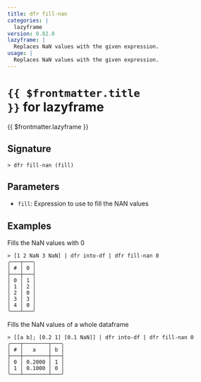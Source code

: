 ```yaml
---
title: dfr fill-nan
categories: |
  lazyframe
version: 0.82.0
lazyframe: |
  Replaces NaN values with the given expression.
usage: |
  Replaces NaN values with the given expression.
---
```


# <code>{{ $frontmatter.title }}</code> for lazyframe

<div class='command-title'>{{ $frontmatter.lazyframe }}</div>

## Signature

```> dfr fill-nan (fill)```

## Parameters

 -  `fill`: Expression to use to fill the NAN values

## Examples

Fills the NaN values with 0
```shell
> [1 2 NaN 3 NaN] | dfr into-df | dfr fill-nan 0
╭───┬───╮
│ # │ 0 │
├───┼───┤
│ 0 │ 1 │
│ 1 │ 2 │
│ 2 │ 0 │
│ 3 │ 3 │
│ 4 │ 0 │
╰───┴───╯

```

Fills the NaN values of a whole dataframe
```shell
> [[a b]; [0.2 1] [0.1 NaN]] | dfr into-df | dfr fill-nan 0
╭───┬────────┬───╮
│ # │   a    │ b │
├───┼────────┼───┤
│ 0 │ 0.2000 │ 1 │
│ 1 │ 0.1000 │ 0 │
╰───┴────────┴───╯

```
